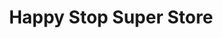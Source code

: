 ---
title: "Happy Stop Super Store"
url: /grand-junction/happy-stop-super-store/
shop: Lebensmittel
---